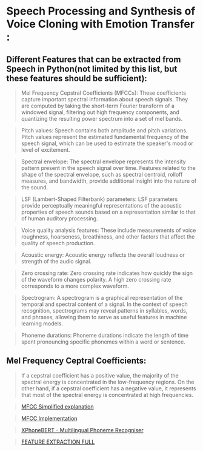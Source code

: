 # Speech Processing and Synthesis of Voice Cloning with Emotion Transfer :

## Different Features that can be extracted from Speech in Python(not limited by this list, but these features should be sufficient):

> Mel Frequency Cepstral Coefficients (MFCCs): These coefficients capture important spectral information about speech signals. They are computed by taking the short-term Fourier transform of a windowed signal, filtering out high frequency components, and quantizing the resulting power spectrum into a set of mel bands.

> Pitch values: Speech contains both amplitude and pitch variations. Pitch values represent the estimated fundamental frequency of the speech signal, which can be used to estimate the speaker's mood or level of excitement.

> Spectral envelope: The spectral envelope represents the intensity pattern present in the speech signal over time. Features related to the shape of the spectral envelope, such as spectral centroid, rolloff measures, and bandwidth, provide additional insight into the nature of the sound.

> LSF (Lambert-Shaped Filterbank) parameters: LSF parameters provide perceptually meaningful representations of the acoustic properties of speech sounds based on a representation similar to that of human auditory processing.

> Voice quality analysis features: These include measurements of voice roughness, hoarseness, breathiness, and other factors that affect the quality of speech production.

> Acoustic energy: Acoustic energy reflects the overall loudness or strength of the audio signal.

> Zero crossing rate: Zero crossing rate indicates how quickly the sign of the waveform changes polarity. A high zero crossing rate corresponds to a more complex waveform.

> Spectrogram: A spectrogram is a graphical representation of the temporal and spectral content of a signal. In the context of speech recognition, spectrograms may reveal patterns in syllables, words, and phrases, allowing them to serve as useful features in machine learning models.

> Phoneme durations: Phoneme durations indicate the length of time spent pronouncing specific phonemes within a word or sentence. 

## Mel Frequency Ceptral Coefficients:

> If a cepstral coefficient has a positive value, the majority of the spectral energy is concentrated in the low-frequency regions. On the other hand, if a cepstral coefficient has a negative value, it represents that most of the spectral energy is concentrated at high frequencies.

> [MFCC Simplified explanation](https://medium.com/@tanveer9812/mfccs-made-easy-7ef383006040)

> [MFCC Implementation](https://haythamfayek.com/2016/04/21/speech-processing-for-machine-learning.html)

> [XPhoneBERT - Multilingual Phoneme Recogniser](https://paperswithcode.com/paper/xphonebert-a-pre-trained-multilingual-model)

> [FEATURE EXTRACTION FULL](https://asp-eurasipjournals.springeropen.com/articles/10.1186/s13634-021-00763-1)
